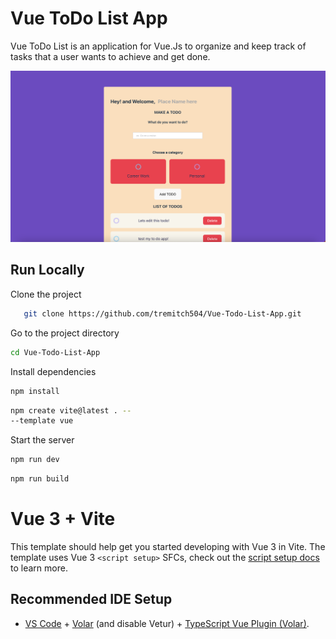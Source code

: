 # Vue ToDo List App

Vue ToDo List is an application for Vue.Js to organize and keep track of tasks that a user wants to achieve and get done.


<img src="./Screenshots/webpageSC.png" alt="No Screenshot" width="738" />


## Run Locally
Clone the project

```bash
   git clone https://github.com/tremitch504/Vue-Todo-List-App.git
```

Go to the project directory

```bash
cd Vue-Todo-List-App
```

Install dependencies

```bash
npm install
```
```bash
npm create vite@latest . -- 
--template vue
```

Start the server
```bash 
npm run dev
```
```bash 
npm run build
```


















# Vue 3 + Vite

This template should help get you started developing with Vue 3 in Vite. The template uses Vue 3 `<script setup>` SFCs, check out the [script setup docs](https://v3.vuejs.org/api/sfc-script-setup.html#sfc-script-setup) to learn more.

## Recommended IDE Setup

- [VS Code](https://code.visualstudio.com/) + [Volar](https://marketplace.visualstudio.com/items?itemName=Vue.volar) (and disable Vetur) + [TypeScript Vue Plugin (Volar)](https://marketplace.visualstudio.com/items?itemName=Vue.vscode-typescript-vue-plugin).




